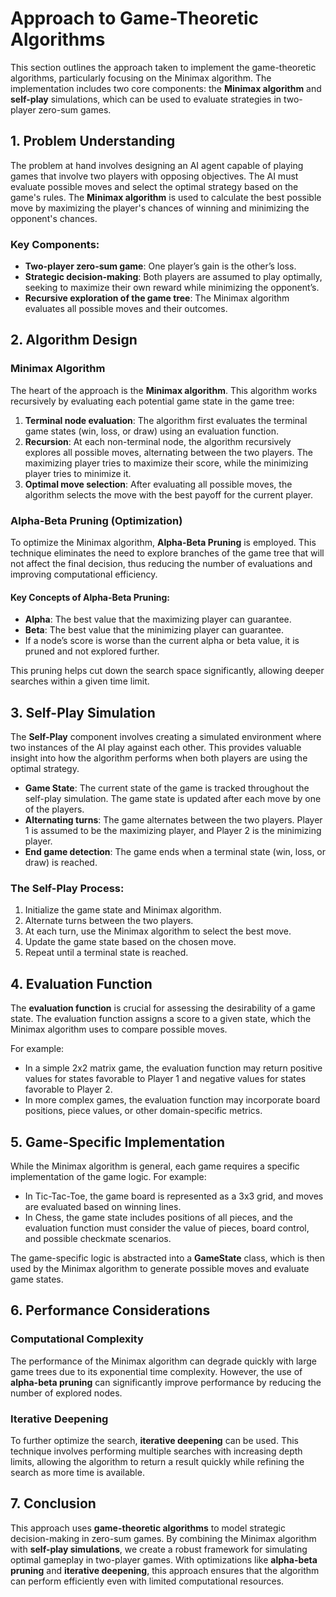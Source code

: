 # Approach to Game-Theoretic Algorithms

This section outlines the approach taken to implement the game-theoretic algorithms, particularly focusing on the Minimax algorithm. The implementation includes two core components: the **Minimax algorithm** and **self-play** simulations, which can be used to evaluate strategies in two-player zero-sum games.

## 1. Problem Understanding

The problem at hand involves designing an AI agent capable of playing games that involve two players with opposing objectives. The AI must evaluate possible moves and select the optimal strategy based on the game's rules. The **Minimax algorithm** is used to calculate the best possible move by maximizing the player's chances of winning and minimizing the opponent's chances.

### Key Components:
- **Two-player zero-sum game**: One player’s gain is the other’s loss.
- **Strategic decision-making**: Both players are assumed to play optimally, seeking to maximize their own reward while minimizing the opponent’s.
- **Recursive exploration of the game tree**: The Minimax algorithm evaluates all possible moves and their outcomes.

## 2. Algorithm Design

### Minimax Algorithm
The heart of the approach is the **Minimax algorithm**. This algorithm works recursively by evaluating each potential game state in the game tree:
1. **Terminal node evaluation**: The algorithm first evaluates the terminal game states (win, loss, or draw) using an evaluation function.
2. **Recursion**: At each non-terminal node, the algorithm recursively explores all possible moves, alternating between the two players. The maximizing player tries to maximize their score, while the minimizing player tries to minimize it.
3. **Optimal move selection**: After evaluating all possible moves, the algorithm selects the move with the best payoff for the current player.

### Alpha-Beta Pruning (Optimization)
To optimize the Minimax algorithm, **Alpha-Beta Pruning** is employed. This technique eliminates the need to explore branches of the game tree that will not affect the final decision, thus reducing the number of evaluations and improving computational efficiency.

#### Key Concepts of Alpha-Beta Pruning:
- **Alpha**: The best value that the maximizing player can guarantee.
- **Beta**: The best value that the minimizing player can guarantee.
- If a node’s score is worse than the current alpha or beta value, it is pruned and not explored further.

This pruning helps cut down the search space significantly, allowing deeper searches within a given time limit.

## 3. Self-Play Simulation

The **Self-Play** component involves creating a simulated environment where two instances of the AI play against each other. This provides valuable insight into how the algorithm performs when both players are using the optimal strategy.

- **Game State**: The current state of the game is tracked throughout the self-play simulation. The game state is updated after each move by one of the players.
- **Alternating turns**: The game alternates between the two players. Player 1 is assumed to be the maximizing player, and Player 2 is the minimizing player.
- **End game detection**: The game ends when a terminal state (win, loss, or draw) is reached.

### The Self-Play Process:
1. Initialize the game state and Minimax algorithm.
2. Alternate turns between the two players.
3. At each turn, use the Minimax algorithm to select the best move.
4. Update the game state based on the chosen move.
5. Repeat until a terminal state is reached.

## 4. Evaluation Function

The **evaluation function** is crucial for assessing the desirability of a game state. The evaluation function assigns a score to a given state, which the Minimax algorithm uses to compare possible moves.

For example:
- In a simple 2x2 matrix game, the evaluation function may return positive values for states favorable to Player 1 and negative values for states favorable to Player 2.
- In more complex games, the evaluation function may incorporate board positions, piece values, or other domain-specific metrics.

## 5. Game-Specific Implementation

While the Minimax algorithm is general, each game requires a specific implementation of the game logic. For example:
- In Tic-Tac-Toe, the game board is represented as a 3x3 grid, and moves are evaluated based on winning lines.
- In Chess, the game state includes positions of all pieces, and the evaluation function must consider the value of pieces, board control, and possible checkmate scenarios.

The game-specific logic is abstracted into a **GameState** class, which is then used by the Minimax algorithm to generate possible moves and evaluate game states.

## 6. Performance Considerations

### Computational Complexity
The performance of the Minimax algorithm can degrade quickly with large game trees due to its exponential time complexity. However, the use of **alpha-beta pruning** can significantly improve performance by reducing the number of explored nodes.

### Iterative Deepening
To further optimize the search, **iterative deepening** can be used. This technique involves performing multiple searches with increasing depth limits, allowing the algorithm to return a result quickly while refining the search as more time is available.

## 7. Conclusion

This approach uses **game-theoretic algorithms** to model strategic decision-making in zero-sum games. By combining the Minimax algorithm with **self-play simulations**, we create a robust framework for simulating optimal gameplay in two-player games. With optimizations like **alpha-beta pruning** and **iterative deepening**, this approach ensures that the algorithm can perform efficiently even with limited computational resources.

